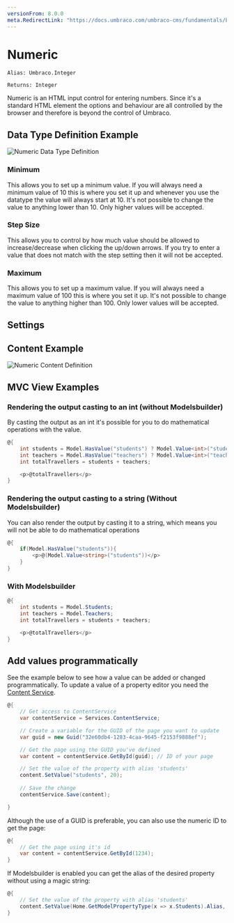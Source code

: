 ```yaml
---
versionFrom: 8.0.0
meta.RedirectLink: "https://docs.umbraco.com/umbraco-cms/fundamentals/backoffice/property-editors/built-in-umbraco-property-editors/numeric"
---
```


# Numeric

`Alias: Umbraco.Integer`

`Returns: Integer`

Numeric is an HTML input control for entering numbers. Since it's a standard HTML element the options and behaviour are all controlled by the browser and therefore is beyond the control of Umbraco.

## Data Type Definition Example

![Numeric Data Type Definition](images/numeric-datatype.png)

### Minimum

This allows you to set up a minimum value. If you will always need a minimum value of 10 this is where you set it up and whenever you use the datatype the value will always start at 10. It's not possible to change the value to anything lower than 10. Only higher values will be accepted.

### Step Size

This allows you to control by how much value should be allowed to increase/decrease when clicking the up/down arrows. If you try to enter a value that does not match with the step setting then it will not be accepted.

### Maximum

This allows you to set up a maximum value. If you will always need a maximum value of 100 this is where you set it up. It's not possible to change the value to anything higher than 100. Only lower values will be accepted.

## Settings

## Content Example

![Numeric Content Definition](images/numeric-content.png)

## MVC View Examples

### Rendering the output casting to an int (without Modelsbuilder)

By casting the output as an int it's possible for you to do mathematical operations with the value.

```csharp
@{
    int students = Model.HasValue("students") ? Model.Value<int>("students") : 0;
    int teachers = Model.HasValue("teachers") ? Model.Value<int>("teachers") : 0;
    int totalTravellers = students + teachers;

    <p>@totalTravellers</p>
}
```

### Rendering the output casting to a string (Without Modelsbuilder)

You can also render the output by casting it to a string, which means you will not be able to do mathematical operations

```csharp
@{
    if(Model.HasValue("students")){
        <p>@(Model.Value<string>("students"))</p>
    }
}
```

### With Modelsbuilder

```csharp
@{
    int students = Model.Students;
    int teachers = Model.Teachers;
    int totalTravellers = students + teachers;

    <p>@totalTravellers</p>
}
```

## Add values programmatically

See the example below to see how a value can be added or changed programmatically. To update a value of a property editor you need the [Content Service](../../../../../Reference/Management/Services/ContentService/index.md).

```csharp
@{
    // Get access to ContentService
    var contentService = Services.ContentService;

    // Create a variable for the GUID of the page you want to update
    var guid = new Guid("32e60db4-1283-4caa-9645-f2153f9888ef");

    // Get the page using the GUID you've defined
    var content = contentService.GetById(guid); // ID of your page

    // Set the value of the property with alias 'students'
    content.SetValue("students", 20);
    
    // Save the change
    contentService.Save(content);

}
```

Although the use of a GUID is preferable, you can also use the numeric ID to get the page:

```csharp
@{
    // Get the page using it's id
    var content = contentService.GetById(1234); 
}
```

If Modelsbuilder is enabled you can get the alias of the desired property without using a magic string:

```csharp
@{
    // Set the value of the property with alias 'students'
    content.SetValue(Home.GetModelPropertyType(x => x.Students).Alias, 20);
}
```
